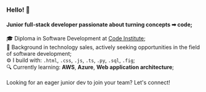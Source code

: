 ### Hello! 👋

#### Junior full-stack developer passionate about turning concepts ➡ code;

🎓 Diploma in Software Development at [Code Institute](https://codeinstitute.net/);<br>
🏢 Background in technology sales, actively seeking opportunities in the field of software development;<br>
⚙️ I build with: `.html`, `.css`, `.js`, `.ts`, `.py`, `.sql`, `.fig`;<br>
🔍 Currently learning: **AWS**, **Azure**, **Web application architecture**;<br>
 <br>
Looking for an eager junior dev to join your team? Let's connect!

